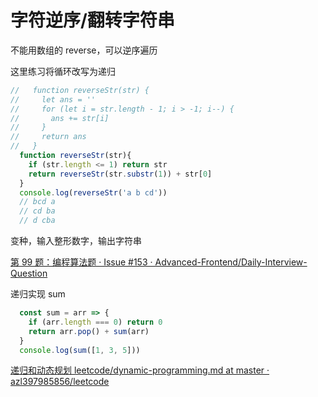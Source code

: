 # 字符逆序/翻转字符串

不能用数组的 reverse，可以逆序遍历

这里练习将循环改写为递归
```js
//   function reverseStr(str) {
//     let ans = ''
//     for (let i = str.length - 1; i > -1; i--) {
//       ans += str[i]
//     }
//     return ans
//   }
  function reverseStr(str){
    if (str.length <= 1) return str
    return reverseStr(str.substr(1)) + str[0]
  }
  console.log(reverseStr('a b cd'))
  // bcd a 
  // cd ba
  // d cba
```

变种，输入整形数字，输出字符串

[第 99 题：编程算法题 · Issue #153 · Advanced-Frontend/Daily-Interview-Question](https://github.com/Advanced-Frontend/Daily-Interview-Question/issues/153#issuecomment-508535870)

递归实现 sum
```js
  const sum = arr => {
    if (arr.length === 0) return 0
    return arr.pop() + sum(arr)
  }
  console.log(sum([1, 3, 5]))
```

[递归和动态规划 leetcode/dynamic-programming.md at master · azl397985856/leetcode](https://github.com/azl397985856/leetcode/blob/master/thinkings/dynamic-programming.md)
